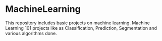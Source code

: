 # MachineLearning
This repository includes basic projects on machine learning.
Machine Learning 101 projects like as Classification, Prediction, Segmentation and various algorithms done.
